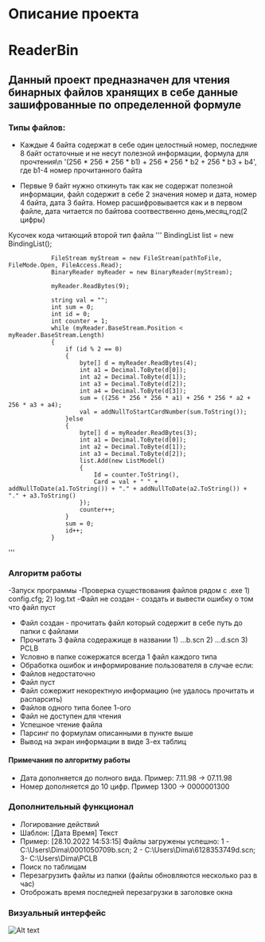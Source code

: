 # Описание проекта

# ReaderBin 

## Данный проект предназначен для чтения бинарных файлов хранящих в себе данные зашифрованные по определенной формуле

### Типы файлов: 

- Каждые 4 байта содержат в себе один целостный номер, последние 8 байт остаточные и не несут полезной информации, формула для прочтения\n  '(256 * 256 * 256 * b1) + 256 * 256 * b2 + 256 * b3 + b4', где b1-4 номер прочитанного байта

- Первые 9 байт нужно откинуть так как не содержат полезной информации, файл содержит в себе 2 значения номер и дата, номер 4 байта, дата 3 байта. Номер расшифровывается как и в первом файле, дата читается по байтова соотвественно день,месяц,год(2 цифры)

Кусочек кода читающий второй тип файла
'''
BindingList<ListModel> list = new BindingList<ListModel>();

                FileStream myStream = new FileStream(pathToFile, FileMode.Open, FileAccess.Read);
                BinaryReader myReader = new BinaryReader(myStream);

                myReader.ReadBytes(9);

                string val = "";
                int sum = 0;
                int id = 0;
                int counter = 1;
                while (myReader.BaseStream.Position < myReader.BaseStream.Length)
                {
                    if (id % 2 == 0)
                    {
                        byte[] d = myReader.ReadBytes(4);
                        int a1 = Decimal.ToByte(d[0]);
                        int a2 = Decimal.ToByte(d[1]);
                        int a3 = Decimal.ToByte(d[2]);
                        int a4 = Decimal.ToByte(d[3]);
                        sum = ((256 * 256 * 256 * a1) + 256 * 256 * a2 + 256 * a3 + a4);
                        val = addNullToStartCardNumber(sum.ToString());
                    }else
                    {
                        byte[] d = myReader.ReadBytes(3);
                        int a1 = Decimal.ToByte(d[0]);
                        int a2 = Decimal.ToByte(d[1]);
                        int a3 = Decimal.ToByte(d[2]);
                        list.Add(new ListModel()
                        {
                            Id = counter.ToString(),
                            Card = val + " " + addNullToDate(a1.ToString()) + "." + addNullToDate(a2.ToString()) + "." + a3.ToString()
                        });
                        counter++;
                    }
                    sum = 0;
                    id++;
                }
'''
### Алгоритм работы
-Запуск программы 
-Проверка существования файлов рядом с .exe 1) config.cfg; 2) log.txt
-Файл не создан - создать и вывести ошибку о том что файл пуст
-   Файл создан - прочитать файл который содержит в себе путь до папки с файлами
- Прочитать 3 файла содеражище в названии 1) ...b.scn 2) ...d.scn 3) PCLB
- Условно в папке сожержатся всегда 1 файл каждого типа
-   Обработка ошибок и информирование пользователя в случае если:
- Файлов недостаточно
- Файл пуст
- Файл сожержит некоректную информацию (не удалось прочитать и распарсить)
- Файлов одного типа более 1-ого
- Файл не доступен для чтения
- Успешное чтение файла
- Парсинг по формулам описанными в пункте выше
- Вывод на экран информации в виде 3-ех таблиц

#### Примечания по алгоритму работы
- Дата дополняется до полного вида. Пример: 7.11.98 -> 07.11.98
- Номер дополняется до 10 цифр. Пример 1300 -> 0000001300

### Дополнительный функционал
- Логирование действий 
- Шаблон: [Дата Время] Текст
- Пример: [28.10.2022 14:53:15] Файлы загружены успешно: 1 - C:\Users\Dima\0001050709b.scn; 2 - C:\Users\Dima\6128353749d.scn; 3- C:\Users\Dima\PCLB
- Поиск по таблицам
- Перезагрузить файлы из папки (файлы обновляются несколько раз в час)
- Отоброжать время последней перезагрузки в заголовке окна

### Визуальный интерфейс

![Alt text](image_git/ui_reqderbin.png)

